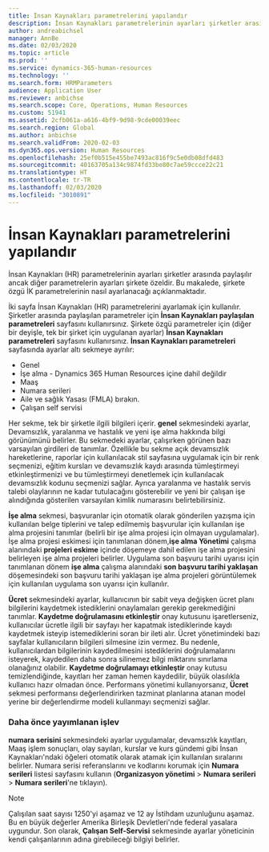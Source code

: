 ```yaml
---
title: İnsan Kaynakları parametrelerini yapılandır
description: İnsan Kaynakları parametrelerinin ayarları şirketler arasında paylaşılır ancak diğer parametrelerin ayarları şirkete özeldir. Bu makalede, şirkete özgü İK parametrelerinin nasıl ayarlanacağı açıklanmaktadır.
author: andreabichsel
manager: AnnBe
ms.date: 02/03/2020
ms.topic: article
ms.prod: ''
ms.service: dynamics-365-human-resources
ms.technology: ''
ms.search.form: HRMParameters
audience: Application User
ms.reviewer: anbichse
ms.search.scope: Core, Operations, Human Resources
ms.custom: 51941
ms.assetid: 2cfb061a-a616-4bf9-9d98-9cde00039eec
ms.search.region: Global
ms.author: anbichse
ms.search.validFrom: 2020-02-03
ms.dyn365.ops.version: Human Resources
ms.openlocfilehash: 25ef0b515e455be7493ac816f9c5e0db08dfd483
ms.sourcegitcommit: 40163705a134c9874fd33be80c7ae59ccce22c21
ms.translationtype: HT
ms.contentlocale: tr-TR
ms.lasthandoff: 02/03/2020
ms.locfileid: "3010891"
---
```

# <a name="configure-human-resources-parameters"></a>İnsan Kaynakları parametrelerini yapılandır

İnsan Kaynakları (HR) parametrelerinin ayarları şirketler arasında paylaşılır ancak diğer parametrelerin ayarları şirkete özeldir. Bu makalede, şirkete özgü İK parametrelerinin nasıl ayarlanacağı açıklanmaktadır.

İki sayfa İnsan Kaynakları (HR) parametrelerini ayarlamak için kullanılır. Şirketler arasında paylaşılan parametreler için **İnsan Kaynakları paylaşılan parametreleri** sayfasını kullanırsınız. Şirkete özgü parametreler için (diğer bir deyişle, tek bir şirket için uygulanan ayarlar) **İnsan Kaynakları parametreleri** sayfasını kullanırsınız. **İnsan Kaynakları parametreleri** sayfasında ayarlar altı sekmeye ayrılır:

-   Genel
-   İşe alma - Dynamics 365 Human Resources içine dahil değildir
-   Maaş
-   Numara serileri
-   Aile ve sağlık Yasası (FMLA) bırakın.
-   Çalışan self servisi

Her sekme, tek bir şirketle ilgili bilgileri içerir. **genel** sekmesindeki ayarlar, Devamsızlık, yaralanma ve hastalık ve yeni işe alma hakkında bilgi görünümünü belirler. Bu sekmedeki ayarlar, çalışırken görünen bazı varsayılan girdileri de tanımlar. Özellikle bu sekme açık devamsızlık hareketlerine, raporlar için kullanılacak stil sayfasına uygulamak için bir renk seçmenizi, eğitim kursları ve devamsızlık kaydı arasında tümleştirmeyi etkinleştirmenizi ve bu tümleştirmeyi denetlemek için kullanılacak devamsızlık kodunu seçmenizi sağlar. Ayrıca yaralanma ve hastalık servis talebi olaylarının ne kadar tutulacağını gösterebilir ve yeni bir çalışan işe alındığında gösterilen varsayılan kimlik numarasını belirtebilirsiniz. 

**İşe alma** sekmesi, başvuranlar için otomatik olarak gönderilen yazışma için kullanılan belge tiplerini ve talep edilmemiş başvurular için kullanılan işe alma projesini tanımlar (belirli bir işe alma projesi için olmayan uygulamalar). İşe alma projesi eskimesi için tanımlanan dönem,**işe alma Yönetimi** çalışma alanındaki **projeleri eskime** içinde döşemeye dahil edilen işe alma projesini belirleyen işe alma projeleri belirler. Uygulama son başvuru tarihi uyarısı için tanımlanan dönem **işe alma** çalışma alanındaki **son başvuru tarihi yaklaşan** döşemesindeki son başvuru tarihi yaklaşan işe alma projeleri görüntülemek için kullanılan uygulama son uyarısı için kullanılır. 

**Ücret** sekmesindeki ayarlar, kullanıcının bir sabit veya değişken ücret planı bilgilerini kaydetmek istediklerini onaylamaları gerekip gerekmediğini tanımlar. **Kaydetme doğrulamasını etkinleştir** onay kutusunu işaretlerseniz, kullanıcılar ücretle ilgili bir sayfayı her kapatmak istediklerinde kaydı kaydetmek isteyip istemediklerini soran bir ileti alır. Ücret yönetimindeki bazı sayfalar kullanıcıların bilgileri silmesine izin vermez. Bu nedenle, kullanıcılardan bilgilerinin kaydedilmesini istediklerini doğrulamalarını isteyerek, kaydedilen daha sonra silinemez bilgi miktarını sınırlama olanağınız olabilir. **Kaydetme doğrulamayı etkinleştir** onay kutusu temizlendiğinde, kayıtları her zaman hemen kaydedilir, büyük olasılıkla kullanıcı hazır olmadan önce. Performans yönetimi kullanıyorsanız, **Ücret** sekmesi performansı değerlendirirken tazminat planlarına atanan model yerine bir değerlendirme modeli kullanmayı seçmenizi sağlar. 

### <a name="previously-released-functionality"></a>Daha önce yayımlanan işlev

**numara serisini** sekmesindeki ayarlar uygulamalar, devamsızlık kayıtları, Maaş işlem sonuçları, olay sayıları, kurslar ve kurs gündemi gibi İnsan Kaynakları'ndaki öğeleri otomatik olarak atamak için kullanılan sıralarını belirler. Numara serisi referanslarını ve kodlarını korumak için **Numara serileri** listesi sayfasını kullanın (**Organizasyon yönetimi** &gt; **Numara serileri** &gt; **Numara serileri**'ne tıklayın).

> [!NOTE]
> Çalışılan saat sayısı 1250'yi aşamaz ve 12 ay İstihdam uzunluğunu aşamaz. Bu en büyük değerler Amerika Birleşik Devletleri'nde federal yasalara uygundur. Son olarak, **Çalışan Self-Servisi** sekmesinde ayarlar yöneticinin kendi çalışanlarının adına girebileceği bilgiyi belirler.
